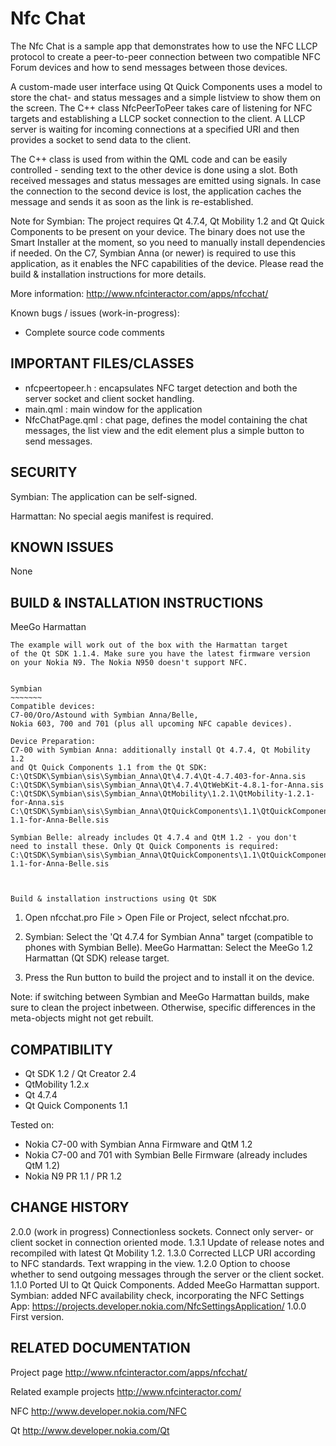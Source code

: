 Nfc Chat
========
The Nfc Chat is a sample app that demonstrates how to use the NFC LLCP protocol to create a peer-to-peer connection between two compatible NFC Forum devices and how to send messages between those devices. 

A custom-made user interface using Qt Quick Components uses a model to store the chat- and status messages and a simple listview to show them on the screen. The C++ class NfcPeerToPeer takes care of listening for NFC targets and establishing a LLCP socket connection to the client. A LLCP server is waiting for incoming connections at a specified URI and then provides a socket to send data to the client.

The C++ class is used from within the QML code and can be easily controlled - sending text to the other device is done using a slot. Both received messages and status messages are emitted using signals. In case the connection to the second device is lost, the application caches the message and sends it as soon as the link is re-established.

Note for Symbian: The project requires Qt 4.7.4, Qt Mobility 1.2 and Qt Quick Components to be present on your device. The binary does not use the Smart Installer at the moment, so you need to manually install dependencies if needed. On the C7, Symbian Anna (or newer) is required to use this application, as it enables the NFC capabilities of the device. Please read the build & installation instructions for more details.

More information:
http://www.nfcinteractor.com/apps/nfcchat/

Known bugs / issues (work-in-progress):
- Complete source code comments


IMPORTANT FILES/CLASSES
-------------------------------------------------------------------------------

- nfcpeertopeer.h : encapsulates NFC target detection and both the server socket and client socket handling.
- main.qml : main window for the application
- NfcChatPage.qml : chat page, defines the model containing the chat messages, the list view and the edit element plus a simple button to send messages.


SECURITY
--------------------------------------------------------------------------------

Symbian: The application can be self-signed.

Harmattan: No special aegis manifest is required.


KNOWN ISSUES
-------------------------------------------------------------------------------

None


BUILD & INSTALLATION INSTRUCTIONS
-------------------------------------------------------------------------------

MeeGo Harmattan
~~~~~~~~~~~~~~~
The example will work out of the box with the Harmattan target 
of the Qt SDK 1.1.4. Make sure you have the latest firmware version
on your Nokia N9. The Nokia N950 doesn't support NFC.


Symbian
~~~~~~~
Compatible devices:
C7-00/Oro/Astound with Symbian Anna/Belle,
Nokia 603, 700 and 701 (plus all upcoming NFC capable devices).

Device Preparation:
C7-00 with Symbian Anna: additionally install Qt 4.7.4, Qt Mobility 1.2 
and Qt Quick Components 1.1 from the Qt SDK:
C:\QtSDK\Symbian\sis\Symbian_Anna\Qt\4.7.4\Qt-4.7.403-for-Anna.sis
C:\QtSDK\Symbian\sis\Symbian_Anna\Qt\4.7.4\QtWebKit-4.8.1-for-Anna.sis
C:\QtSDK\Symbian\sis\Symbian_Anna\QtMobility\1.2.1\QtMobility-1.2.1-for-Anna.sis
C:\QtSDK\Symbian\sis\Symbian_Anna\QtQuickComponents\1.1\QtQuickComponents-1.1-for-Anna-Belle.sis

Symbian Belle: already includes Qt 4.7.4 and QtM 1.2 - you don't
need to install these. Only Qt Quick Components is required:
C:\QtSDK\Symbian\sis\Symbian_Anna\QtQuickComponents\1.1\QtQuickComponents-1.1-for-Anna-Belle.sis



Build & installation instructions using Qt SDK
~~~~~~~~~~~~~~~~~~~~~~~~~~~~~~~~~~~~~~~~~~~~~~

1. Open nfcchat.pro
   File > Open File or Project, select nfcchat.pro.
   
2. Symbian: Select the 'Qt 4.7.4 for Symbian Anna" target
   (compatible to phones with Symbian Belle).
   MeeGo Harmattan: Select the MeeGo 1.2 Harmattan (Qt SDK) release target.

3. Press the Run button to build the project and to install it on the device.

Note: if switching between Symbian and MeeGo Harmattan builds, make sure to 
clean the project inbetween. Otherwise, specific differences in the meta-objects
might not get rebuilt.


COMPATIBILITY
-------------------------------------------------------------------------------

- Qt SDK 1.2 / Qt Creator 2.4
- QtMobility 1.2.x
- Qt 4.7.4
- Qt Quick Components 1.1

Tested on: 
- Nokia C7-00 with Symbian Anna Firmware and QtM 1.2
- Nokia C7-00 and 701 with Symbian Belle Firmware (already includes QtM 1.2)
- Nokia N9 PR 1.1 / PR 1.2


CHANGE HISTORY
--------------------------------------------------------------------------------

2.0.0 (work in progress)
      Connectionless sockets.
	  Connect only server- or client socket in connection oriented mode.
1.3.1 Update of release notes and recompiled with latest Qt Mobility 1.2.
1.3.0 Corrected LLCP URI according to NFC standards. 
      Text wrapping in the view.
1.2.0 Option to choose whether to send outgoing messages through the server or the
      client socket.
1.1.0 Ported UI to Qt Quick Components.
  	  Added MeeGo Harmattan support.
      Symbian: added NFC availability check, incorporating the NFC Settings App:
	           https://projects.developer.nokia.com/NfcSettingsApplication/
1.0.0 First version.


RELATED DOCUMENTATION
-------------------------------------------------------------------------------

Project page
http://www.nfcinteractor.com/apps/nfcchat/

Related example projects
http://www.nfcinteractor.com/

NFC 
http://www.developer.nokia.com/NFC

Qt
http://www.developer.nokia.com/Qt

